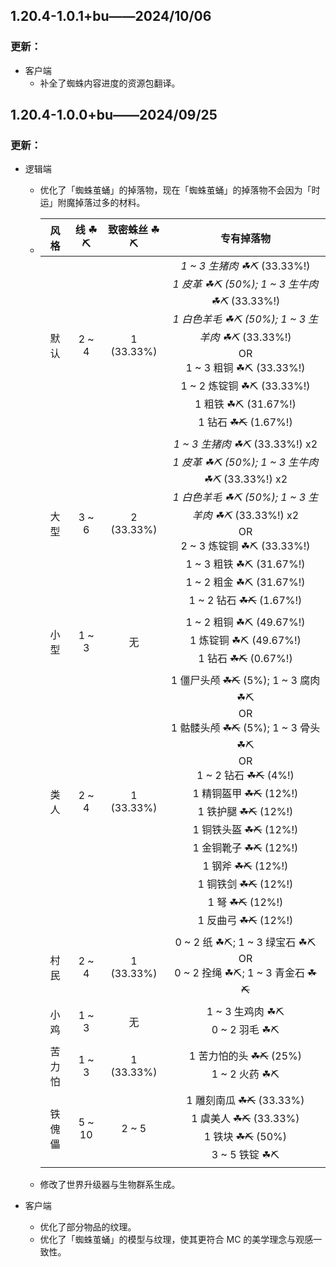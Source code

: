 ## 1.20.4-1.0.1+bu——2024/10/06

### 更新：

- 客户端
	- 补全了蜘蛛内容进度的资源包翻译。

## 1.20.4-1.0.0+bu——2024/09/25

### 更新：

- 逻辑端
	- 优化了「蜘蛛茧蛹」的掉落物，现在「蜘蛛茧蛹」的掉落物不会因为「时运」附魔掉落过多的材料。
	- | 风格  |  线 ☘⛏  |  致密蛛丝 ☘⛏   |                                                                                                                                                        专有掉落物                                                                                                                                                        |
      |:---:|:------:|:----------:|:-------------------------------------------------------------------------------------------------------------------------------------------------------------------------------------------------------------------------------------------------------------------------------------------------------------------:|
	  | 默认  | 2 ~ 4  | 1 (33.33%) |                                         *1 ~ 3 生猪肉 ☘⛏* (33.33%!) <br> *1 皮革 ☘⛏ (50%); 1 ~ 3 生牛肉 ☘⛏* (33.33%!) <br> *1 白色羊毛 ☘⛏ (50%); 1 ~ 3 生羊肉 ☘⛏* (33.33%!) <br>OR<br> 1 ~ 3 粗铜 ☘⛏ (33.33%!) <br> 1 ~ 2 炼锭铜 ☘⛏ (33.33%!) <br> 1 粗铁 ☘⛏ (31.67%!) <br> 1 钻石 ~~☘⛏~~ (1.67%!)                                          |
	  | 大型  | 3 ~ 6  | 2 (33.33%) |                                 *1 ~ 3 生猪肉 ☘⛏* (33.33%!) x2 <br> *1 皮革 ☘⛏ (50%); 1 ~ 3 生牛肉 ☘⛏* (33.33%!) x2 <br> *1 白色羊毛 ☘⛏ (50%); 1 ~ 3 生羊肉 ☘⛏* (33.33%!) x2 <br>OR<br> 2 ~ 3 炼锭铜 ☘⛏ (33.33%!) <br> 1 ~ 3 粗铁 ☘⛏ (31.67%!) <br> 1 ~ 2 粗金 ☘⛏ (31.67%!) <br> 1 ~ 2 钻石 ~~☘⛏~~ (1.67%!)                                 |
	  | 小型  | 1 ~ 3  |     无      |                                                                                                                       1 ~ 2 粗铜 ☘⛏ (49.67%!) <br> 1 炼锭铜 ☘⛏ (49.67%!) <br> 1 钻石 ~~☘⛏~~ (0.67%!)                                                                                                                       |
	  | 类人  | 2 ~ 4  | 1 (33.33%) | 1 僵尸头颅 ~~☘⛏~~ (5%); 1 ~ 3 腐肉 ☘⛏ <br>OR<br> 1 骷髅头颅 ~~☘⛏~~ (5%); 1 ~ 3 骨头 ☘⛏ <br>OR<br> 1 ~ 2 钻石 ~~☘⛏~~ (4%!) <br> 1 精铜盔甲 ~~☘⛏~~ (12%!) <br> 1 铁护腿 ~~☘⛏~~ (12%!) <br> 1 铜铁头盔 ~~☘⛏~~ (12%!) <br> 1 金铜靴子 ~~☘⛏~~ (12%!) <br> 1 钢斧 ~~☘⛏~~ (12%!) <br> 1 铜铁剑 ~~☘⛏~~ (12%!) <br> 1 弩 ~~☘⛏~~ (12%!) <br> 1 反曲弓 ~~☘⛏~~ (12%!) |
	  | 村民  | 2 ~ 4  | 1 (33.33%) |                                                                                                                          0 ~ 2 纸 ☘⛏; 1 ~ 3 绿宝石 ☘⛏ <br>OR<br> 0 ~ 2 拴绳 ☘⛏; 1 ~ 3 青金石 ~~☘⛏~~                                                                                                                          |
	  | 小鸡  | 1 ~ 3  |     无      |                                                                                                                                            1 ~ 3 生鸡肉 ☘⛏ <br> 0 ~ 2 羽毛 ☘⛏                                                                                                                                            |
	  | 苦力怕 | 1 ~ 3  | 1 (33.33%) |                                                                                                                                        1 苦力怕的头 ~~☘⛏~~ (25%) <br> 1 ~ 2 火药 ☘⛏                                                                                                                                        |
	  | 铁傀儡 | 5 ~ 10 |   2 ~ 5    |                                                                                                              1 雕刻南瓜 ~~☘⛏~~ (33.33%) <br> 1 虞美人 ~~☘⛏~~ (33.33%) <br> 1 铁块 ~~☘⛏~~ (50%) <br> 3 ~ 5 铁锭 ☘⛏                                                                                                              |
	- 修改了世界升级器与生物群系生成。

- 客户端
	- 优化了部分物品的纹理。
	- 优化了「蜘蛛茧蛹」的模型与纹理，使其更符合 MC 的美学理念与观感一致性。